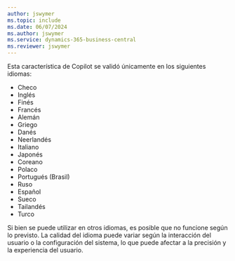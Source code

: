 ```yaml
---
author: jswymer
ms.topic: include
ms.date: 06/07/2024
ms.author: jswymer
ms.service: dynamics-365-business-central
ms.reviewer: jswymer
---
```

Esta característica de Copilot se validó únicamente en los siguientes idiomas:

- Checo
- Inglés
- Finés
- Francés
- Alemán
- Griego
- Danés
- Neerlandés
- Italiano
- Japonés
- Coreano
- Polaco
- Portugués (Brasil)
- Ruso
- Español
- Sueco
- Tailandés
- Turco

Si bien se puede utilizar en otros idiomas, es posible que no funcione según lo previsto. La calidad del idioma puede variar según la interacción del usuario o la configuración del sistema, lo que puede afectar a la precisión y la experiencia del usuario.